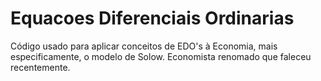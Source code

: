 # Equacoes Diferenciais Ordinarias
 Código usado para aplicar conceitos de EDO's à Economia, mais especificamente, o modelo de Solow. Economista renomado que faleceu recentemente.
